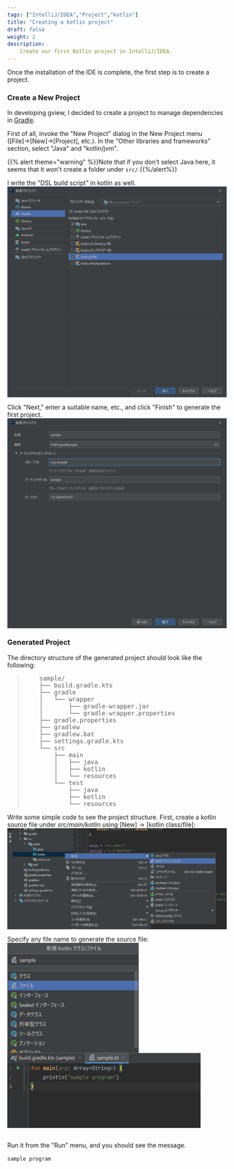 ```yaml
---
tags: ["IntelliJ/IDEA","Project","kotlin"]
title: "Creating a kotlin project"
draft: false
weight: 2
description:
    Create our first Kotlin project in IntelliJ/IDEA.
---
```


Once the installation of the IDE is complete, the first step is to create a project.

### Create a New Project

In developing gview, I decided to create a project to manage dependencies in [Gradle](https://gradle.org/).

First of all, invoke the "New Project" dialog in the New Project menu ([File]→[New]→[Project], etc.).
In the "Other libraries and frameworks" section, select "Java" and "kotlin/jvm".

{{% alert theme="warning" %}}Note that if you don't select Java here, it seems that it won't create a folder under `src/`.{{%/alert%}}

I write the "DSL build script" in kotlin as well.
<img style="float: left;" src="new_project_1.png">
<div style="clear:both;"></div>

Click "Next," enter a suitable name, etc., and click "Finish" to generate the first project.  
<img style="float: left;" src="new_project_2.png">
<div style="clear:both;"></div>

### Generated Project

The directory structure of the generated project should look like the following:
<blockquote><pre>
    sample/
    ├── build.gradle.kts
    ├── gradle
    │   └── wrapper
    │       ├── gradle-wrapper.jar
    │       └── gradle-wrapper.properties
    ├── gradle.properties
    ├── gradlew
    ├── gradlew.bat
    ├── settings.gradle.kts
    └── src
        ├── main
        │   ├── java
        │   ├── kotlin
        │   └── resources
        └── test
            ├── java
            ├── kotlin
            └── resources
</pre></blockquote>

Write some simple code to see the project structure.
First, create a kotlin source file under *src/main/kotlin* using [New] -> [kotlin class/file]:
<img style="float: left;" src="new_project_3.png">
<div style="clear:both;"></div>

Specify any file name to generate the source file:  
<img style="float: left;" src="new_project_4.png">
<img style="float: left;" src="new_project_5.png">
<div style="clear:both;"></div>
<br/>

Run it from the "Run" menu, and you should see the message. 
```
sample program
```